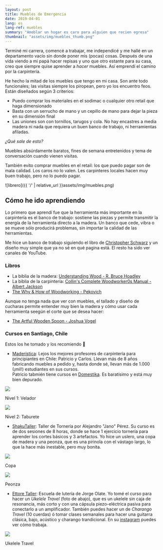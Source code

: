 ```yaml
---
layout: post
title: Muebles de Emergencia
date: 2019-04-01
lang: es
lang-ref: muebles
summary: "Amoblar un hogar es caro para alguien que recien egresa"
thumbnail: "assets/img/muebles_thumb.png"
---
```

Terminé mi carrera, comencé a trabajar, me independicé y me hallé en un departamento vacío sin donde poner mis (pocas) cosas. Después de una vida viendo a mi papá hacer repisas y uno que otro estante para su casa, creo que siempre quise aprender a *hacer* muebles. Así emprendí el camino por la carpintería.

He hecho la mitad de los muebles que tengo en mi casa. Son ante todo funcionales; las visitas siempre los piropean, pero yo los encuentro feos. Están diseñados según 3 criterios:
- Puedo comprar los materiales en el sodimac o cualquier otro retail que haga dimensionado
- Basta con un serrucho de mano y un cepillo de mano para dejar la pieza en su dimensión final
- Las uniones son con tornillos, tarugos y cola. No hay encastres a media madera ni nada que requiera un buen banco de trabajo, ni herramientas afiladas.

*¿Qué sale de esto?*

Muebles absúrdamente baratos, fines de semana entretenidos y tema de conversación cuando vienen visitas.

También evito comprar muebles en el retail: los que puedo pagar son de mala calidad. Los caros no lo valen. Les carpinteres locales hacen muy buen trabajo, pero no lo puedo pagar.


![librero]({{ '/' | relative_url }}assets/img/muebles.png)


## Cómo he ido aprendiendo
Lo primero que aprendí fue que la herramienta más importante en la carpintería es el banco de trabajo: sostiene las piezas y permite transmitir la energía de la herramienta directo a la madera. Un banco que cede, vibra o se mueve sólo producirá problemas, sin importar la calidad de las herramientas.

Me hice un banco de trabajo siguiendo el libro de [Christopher Schwarz](https://www.amazon.com/-/es/Christopher-Schwarz/dp/1440343128) y un diseño muy simple que ya no sé en qué pagina está. El resto ha sido ver canales de YouTube.
### Libros
- La biblia de la madera: [Understanding Wood - R. Bruce Hoadley](https://www.amazon.es/Understanding-Wood-Craftsmans-Guide-Technology/dp/1561583588)
- La biblia de la carpintería: [Collin's Complete Woodworker0s Manual - Albert Jackson](https://www.amazon.com/Collins-Complete-Woodworkers-Manual-Jackson/dp/0007164424)
- [The Why & How of Woodworking - Pekovich](https://www.amazon.com/-/es/Michael-Pekovich/dp/1631869272)

Aunque no tenga nada que ver con muebles, el tallado y  diseño de cucharas permite entender muy bien la madera y cómo usar cada herramienta seegún el corte que se desea hacer:
- [The Artful Wooden Spoon - Joshua Vogel](https://www.amazon.com/-/es/Joshua-Vogel/dp/1452137722)

### Cursos en Santiago, Chile
Estos los he tomado y los recomiendo :100:

- [Maderística](https://www.maderistica.cl/): 
Lejos los mejores profesores de carpintería para principiantes en Chile: Patricio y Carlos. Llevan más de 8 años fabricando muebles a pedido y, hasta donde sé, llevan más de 1.000 (¡mil!) estudiantes en sus cursos.<br>
Patricio tabmién tiene cursos en [Domestika](https://www.domestika.org/es/courses/557-carpinteria-profesional-para-principiantes). Es baratísimo y está muy bien depurado.

<section class="gallery">
    <div>
        <img src="{{ '/' | relative_url }}assets/img/maderistica1.png">
        <p class="caption">Nivel 1: Velador</p>
    </div>
    <div>
        <img src="{{ '/' | relative_url }}assets/img/maderistica2.png">
        <p class="caption">Nivel 2: Taburete</p>
    </div>
</section>

- [ShakuTaller](https://www.shakutaller.cl/): Taller de Tornería por Alejandro "Jano" Pérez. Su curso es de dos sesiones de 8 horas, donde se hace 1 ejercicio tornería para aprender los cortes básicos y 3 artefactos. Yo hice un uslero, una copa de madera y una peonza, que es una pirinola con el vástago largo, lo que la hace más inestable, pero muy bonita.

<section class="gallery">
    <div>
        <img src="{{ '/' | relative_url }}assets/img/torno1.png">
        <p class="caption">Copa</p>
    </div>
    <div>
        <img src="{{ '/' | relative_url }}assets/img/torno2.png">
        <p class="caption">Peonza</p>
    </div>
</section>


- [Ettore Taller](https://www.ettoretaller.cl/): Escuela de lutería de Jorge Olate. Yo tomé el curso para hacer un *Ukelele Travel* (foto de abajo), que es un ukelele sin caja de resonancia, más corto y con una cápsula piezo-eléctrica pasiva para conectarlo a un amplificador. También puedes hacer un de *Charango Travel* (10 cuerdas) ó tomar clases semanales para hacer una guitarra clásica, bajo, acústico y charango trandicional. En su [instagram](https://www.instagram.com/ettoretaller/) puedes ver cómo trabaja.

<section class="gallery">
    <div>
        <img src="{{ '/' | relative_url }}assets/img/ukelele.png">
        <p class="caption">Ukelele Travel</p>
    </div>
</section>